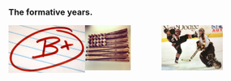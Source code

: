 ### The formative years.

<div style="display: flex;">

  <div style="flex: .3" class="fragment">
    <img src="/images/grade-b-plus.jpg" alt="" >
  </div>
  <div style="flex: .3" class="fragment">
    <img src="/images/baseball.jpg" alt="" style="width: 60%;">
  </div>
  <div style="flex: .3" class="fragment">
    <img src="/images/hockey.jpg" alt="" style="width: 80%;">
  </div>
</div>